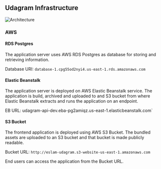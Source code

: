 ## Udagram Infrastructure

![Architecture](arch.png)

### AWS
#### RDS Postgres
The application server uses AWS RDS Postgres as database for storing and retrieving information.

Database URI: `database-1.cpg55od2nyi4.us-east-1.rds.amazonaws.com`

#### Elastic Beanstalk
The application server is deployed on AWS Elastic Beanstalk service. The application is build, archived and uploaded
to and S3 bucket from where Elastic Beanstalk extracts and runs the application on an endpoint.

EB URL: udagram-api-dev.eba-pg2amiqz.us-east-1.elasticbeanstalk.com`

#### S3 Bucket
The frontend application is deployed using AWS S3 Bucket. The bundled assets are uploaded to an S3 bucket and that
bucket is made publicly readable.

Bucket URL: `http://eslam-udagram.s3-website-us-east-1.amazonaws.com`

End users can access the application from the Bucket URL.